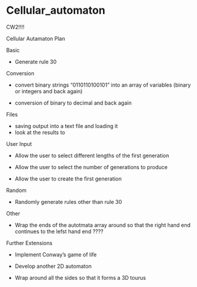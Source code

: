 # Cellular_automaton
CW2!!!!

Cellular Autamaton Plan

Basic

- Generate rule 30

Conversion

- convert binary strings “0110110100101” into an array of variables (binary or integers and back again)

- conversion of binary to decimal and back again

Files

- saving output into a text file and loading it
- look at the results to

User Input

- Allow the user to select different lengths of the first generation

- Allow the user to select the number of generations to produce

- Allow the user to create the first generation

Random

- Randomly generate rules other than rule 30

Other

- Wrap the ends of the autotmata array around so that the right hand end continues to the lefst hand end ????

Further Extensions

- Implement Conway’s game of life

- Develop another 2D automaton

- Wrap around all the sides so that it forms a 3D tourus